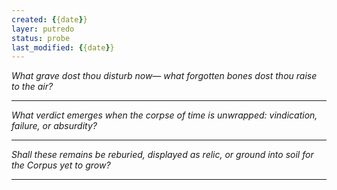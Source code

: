 ```yaml
---
created: {{date}}
layer: putredo
status: probe
last_modified: {{date}}
---
```


*What grave dost thou disturb now—*
*what forgotten bones dost thou raise to the air?*  

---

*What verdict emerges when the corpse of time is unwrapped:*
*vindication, failure, or absurdity?*  

---

*Shall these remains be reburied, displayed as relic,*
*or ground into soil for the Corpus yet to grow?*

---
